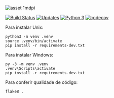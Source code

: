 ![asset 1mdpi](https://user-images.githubusercontent.com/40878798/45440846-41a38d80-b6df-11e8-814f-6424ee5f2f52.png)

[![Build Status](https://travis-ci.org/joaogarciadelima/checklistos.svg?branch=master)](https://travis-ci.org/joaogarciadelima/checklistos)
[![Updates](https://pyup.io/repos/github/joaogarciadelima/checklistos/shield.svg)](https://pyup.io/repos/github/joaogarciadelima/checklistos/)
[![Python 3](https://pyup.io/repos/github/joaogarciadelima/checklistos/python-3-shield.svg)](https://pyup.io/repos/github/joaogarciadelima/checklistos/)
[![codecov](https://codecov.io/gh/joaogarciadelima/checklistos/branch/master/graph/badge.svg)](https://codecov.io/gh/joaogarciadelima/checklistos)

Para instalar Unix: 

```console
python3 -m venv .venv
source .venv/bin/activate
pip install -r requirements-dev.txt
```
Para instalar Windows:

```console
py -3 -m venv .venv
.venv\Scripts\activate
pip install -r requirements-dev.txt
```

Para conferir qualidade de código:

```console
flake8 .
```
